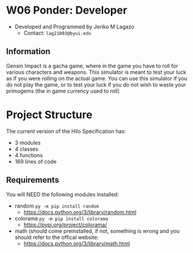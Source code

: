 # W06 Ponder: Developer
- Developed and Programmed by Jeriko M Lagazo 
  - Contact: `lag21003@byui.edu`

## Information
Gensin Impact is a gacha game, where in the game you have to roll
for various characters and weapons. This simulator is meant to
test your luck as if you were rolling on the actual game. 
You can use this simulator if you do not play the game, or to
test your luck if you do not wish to waste your primogems 
(the in game currency used to roll)

# Project Structure
The current version of the Hilo Specification has:
- 3 modules
- 4 classes
- 4 functions
- 169 lines of code

## Requirements
You will NEED the following modules installed:
- random `py -m pip install random`
  - https://docs.python.org/3/library/random.html
- colorama `py -m pip install colorama`
  - https://pypi.org/project/colorama/
- math (should come preinstalled, if not, something is wrong and you should refer to the offical website:
  - https://docs.python.org/3/library/math.html
